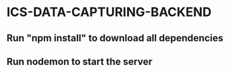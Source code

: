 # ICS-DATA-CAPTURING-BACKEND
## Run "npm install" to download all dependencies
## Run nodemon to start the server